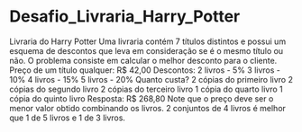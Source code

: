# Desafio_Livraria_Harry_Potter
Livraria do Harry Potter
Uma livraria contém 7 títulos distintos e possui um esquema de descontos que leva em consideração se é o mesmo título ou não. O problema consiste em calcular o melhor desconto para o cliente.
Preço de um título qualquer: R$ 42,00
Descontos:
2 livros - 5%
3 livros - 10%
4 livros - 15%
5 livros - 20%
Quanto custa?
2 cópias do primeiro livro
2 cópias do segundo livro
2 cópias do terceiro livro
1 cópia do quarto livro
1 cópia do quinto livro
Resposta: R$ 268,80
Note que o preço deve ser o menor valor obtido combinando os livros.
2 conjuntos de 4 livros é melhor que 1 de 5 livros e 1 de 3 livros.
